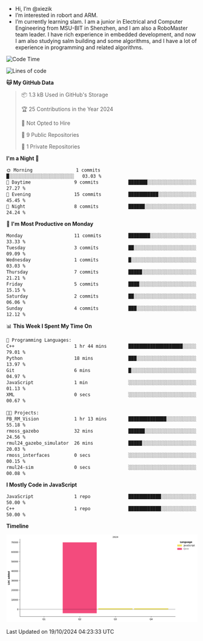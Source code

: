-  Hi, I’m @xiezik
-  I’m interested in robort and ARM.
-  I’m currently learning slam.
I am a junior in Electrical and Computer Engineering from MSU-BIT in Shenzhen, and I am also a RoboMaster team leader.
I have rich experience in embedded development, and now I am also studying salm building and some algorithms, and I have a lot of experience in programming and related algorithms.

<!---
xiezik/xiezik is a ✨ special ✨ repository because its `README.md` (this file) appears on your GitHub profile.
You can click the Preview link to take a look at your changes.
--->


<!--START_SECTION:waka-->
![Code Time](http://img.shields.io/badge/Code%20Time-5%20hrs%2023%20mins-blue)

![Lines of code](https://img.shields.io/badge/From%20Hello%20World%20I%27ve%20Written-71.6%20thousand%20lines%20of%20code-blue)

**🐱 My GitHub Data** 

> 📦 1.3 kB Used in GitHub's Storage 
 > 
> 🏆 25 Contributions in the Year 2024
 > 
> 🚫 Not Opted to Hire
 > 
> 📜 9 Public Repositories 
 > 
> 🔑 1 Private Repositories 
 > 
**I'm a Night 🦉** 

```text
🌞 Morning                1 commits           █░░░░░░░░░░░░░░░░░░░░░░░░   03.03 % 
🌆 Daytime                9 commits           ███████░░░░░░░░░░░░░░░░░░   27.27 % 
🌃 Evening                15 commits          ███████████░░░░░░░░░░░░░░   45.45 % 
🌙 Night                  8 commits           ██████░░░░░░░░░░░░░░░░░░░   24.24 % 
```
📅 **I'm Most Productive on Monday** 

```text
Monday                   11 commits          ████████░░░░░░░░░░░░░░░░░   33.33 % 
Tuesday                  3 commits           ██░░░░░░░░░░░░░░░░░░░░░░░   09.09 % 
Wednesday                1 commits           █░░░░░░░░░░░░░░░░░░░░░░░░   03.03 % 
Thursday                 7 commits           █████░░░░░░░░░░░░░░░░░░░░   21.21 % 
Friday                   5 commits           ████░░░░░░░░░░░░░░░░░░░░░   15.15 % 
Saturday                 2 commits           ██░░░░░░░░░░░░░░░░░░░░░░░   06.06 % 
Sunday                   4 commits           ███░░░░░░░░░░░░░░░░░░░░░░   12.12 % 
```


📊 **This Week I Spent My Time On** 

```text
💬 Programming Languages: 
C++                      1 hr 44 mins        ████████████████████░░░░░   79.01 % 
Python                   18 mins             ███░░░░░░░░░░░░░░░░░░░░░░   13.97 % 
Git                      6 mins              █░░░░░░░░░░░░░░░░░░░░░░░░   04.97 % 
JavaScript               1 min               ░░░░░░░░░░░░░░░░░░░░░░░░░   01.13 % 
XML                      0 secs              ░░░░░░░░░░░░░░░░░░░░░░░░░   00.67 % 

🐱‍💻 Projects: 
PB_RM_Vision             1 hr 13 mins        ██████████████░░░░░░░░░░░   55.18 % 
rmoss_gazebo             32 mins             ██████░░░░░░░░░░░░░░░░░░░   24.56 % 
rmul24_gazebo_simulator  26 mins             █████░░░░░░░░░░░░░░░░░░░░   20.03 % 
rmoss_interfaces         0 secs              ░░░░░░░░░░░░░░░░░░░░░░░░░   00.15 % 
rmul24-sim               0 secs              ░░░░░░░░░░░░░░░░░░░░░░░░░   00.08 % 
```

**I Mostly Code in JavaScript** 

```text
JavaScript               1 repo              ████████████░░░░░░░░░░░░░   50.00 % 
C++                      1 repo              ████████████░░░░░░░░░░░░░   50.00 % 
```



**Timeline**

![Lines of Code chart](https://raw.githubusercontent.com/xiezik/xiezik/main/assets/bar_graph.png)


 Last Updated on 19/10/2024 04:23:33 UTC
<!--END_SECTION:waka-->

<!--
**LihanChen2004/LihanChen2004** is a ✨ _special_ ✨ repository because its `README.md` (this file) appears on your GitHub profile.

Here are some ideas to get you started:

- 🔭 I’m currently working on ...
- 🌱 I’m currently learning ...
- 👯 I’m looking to collaborate on ...
- 🤔 I’m looking for help with ...
- 💬 Ask me about ...
- 📫 How to reach me: ...
- 😄 Pronouns: ...
- ⚡ Fun fact: ...
-->
